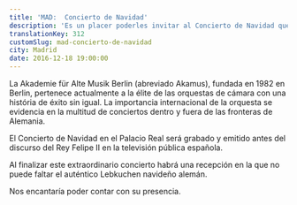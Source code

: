 ```yaml
---
title: 'MAD:  Concierto de Navidad'
description: 'Es un placer poderles invitar al Concierto de Navidad que este año tendrá lugar en el Palacio Real de Madrid. En la Capilla Real del Palacio, la Akademie für Alte Musik Berlin tocará música de Telemann, Vivaldi, Ignaz von Biber, Pez, Locatelli y Delalande.'
translationKey: 312
customSlug: mad-concierto-de-navidad
city: Madrid
date: 2016-12-18 19:00:00
---
```


La Akademie für Alte Musik Berlin (abreviado Akamus), fundada en 1982 en Berlin, pertenece actualmente a la élite de las orquestas de cámara con una história de éxito sin igual. La importancia internacional de la orquesta se evidencia en la multitud de conciertos dentro y fuera de las fronteras de Alemania.

El Concierto de Navidad en el Palacio Real será grabado y emitido antes del discurso del Rey Felipe II en la televisión pública española.

Al finalizar este extraordinario concierto habrá una recepción en la que no puede faltar el auténtico Lebkuchen navideño alemán.

Nos encantaría poder contar con su presencia.

